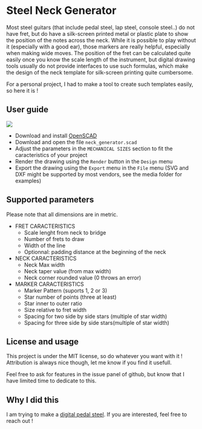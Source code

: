 # Steel Neck Generator

Most steel guitars (that include pedal steel, lap steel, console steel..) do not have fret, but do have a silk-screen printed metal or plastic plate to show the position of the notes across the neck.
While it is possible to play without it (especially with a good ear), those markers are really helpful, especially when making wide moves.
The position of the fret can be calculated quite easily once you know the scale length of the instrument, but digital drawing tools usually do not provide interfaces to use such formulas, which make the design of the neck template for silk-screen printing quite cumbersome.

For a personal project, I had to make a tool to create such templates easily, so here it is !

## User guide

![](/sources/images/scad_interface.png)

* Download and install [OpenSCAD](https://openscad.org/)
* Download and open the file `neck_generator.scad`
* Adjust the parameters in the `MECHANICAL SIZES` section to fit the caracteristics of your project
* Render the drawing using the `Render` button in the `Design` menu
* Export the drawing using the `Export` menu in the `File` menu (SVG and DXF might be supported by most vendors, see the media folder for examples)

## Supported parameters

Please note that all dimensions are in metric.

* FRET CARACTERISTICS
  * Scale lenght from neck to bridge
  * Number of frets to draw
  * Width of the line
  * Optionnal: padding distance at the beginning of the neck
* NECK CARACTERISTICS
  * Neck Max width
  * Neck taper value (from max width)
  * Neck corner rounded value (0 throws an error)
* MARKER CARACTERISTICS
  * Marker Pattern (suports 1, 2 or 3)
  * Star number of points (three at least)
  * Star inner to outer ratio
  * Size relative to fret width
  * Spacing for two side by side stars (multiple of star width)
  * Spacing for three side by side stars(multiple of star width)


## License and usage

This project is under the MIT license, so do whatever you want with it ! Attribution is always nice though, let me know if you find it usefull.

Feel free to ask for features in the issue panel of github, but know that I have limited time to dedicate to this.

## Why I did this

I am trying to make a [digital pedal steel](https://www.benjaminpoilve.com/projects/steel-neck.html). If you are interested, feel free to reach out !
